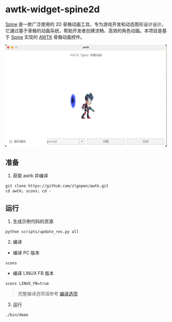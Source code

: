 # awtk-widget-spine2d

[Spine]((https://en.esotericsoftware.com/)) 是一款广泛使用的 2D 骨骼动画工具，专为游戏开发和动态图形设计设计。它通过基于骨骼的动画系统，帮助开发者创建流畅、高效的角色动画。本项目是基于 [Spine](https://en.esotericsoftware.com/) 实现的 [AWTK](https://github.com/zlgopen/awtk) 骨骼动画控件。

![](docs/images/ui.png)

## 准备

1. 获取 awtk 并编译

```
git clone https://github.com/zlgopen/awtk.git
cd awtk; scons; cd -
```

## 运行

1. 生成示例代码的资源

```
python scripts/update_res.py all
```

2. 编译

* 编译 PC 版本

```
scons
```

* 编译 LINUX FB 版本

```
scons LINUX_FB=true
```

> 完整编译选项请参考 [编译选项](https://github.com/zlgopen/awtk-widget-generator/blob/master/docs/build_options.md)

3. 运行

```
./bin/demo
```

